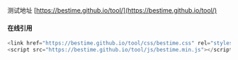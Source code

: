测试地址 [https://bestime.github.io/tool/](https://bestime.github.io/tool/)

#### 在线引用
```javascript
<link href="https://bestime.github.io/tool/css/bestime.css" rel="stylesheet" type="text/css">
<script src="https://bestime.github.io/tool/js/bestime.min.js"></script>
```
